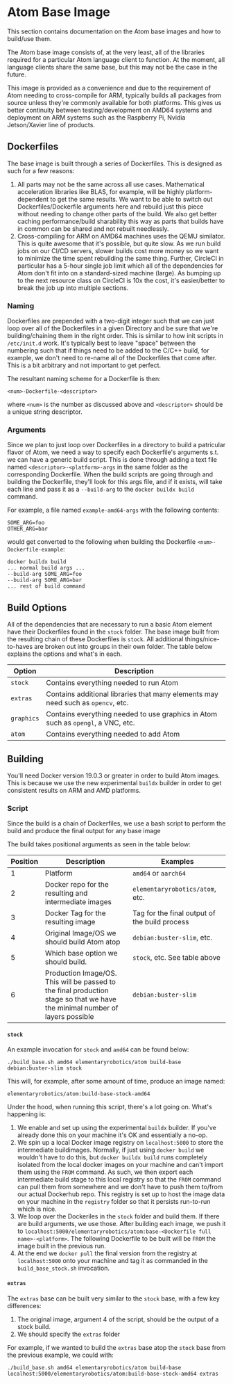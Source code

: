 # Atom Base Image

This section contains documentation on the Atom base images and how to build/use them.

The Atom base image consists of, at the very least, all of the libraries required for a particular Atom language client to function. At the moment, all language clients share the same base, but this may not be the case in the future.

This image is provided as a convenience and due to the requirement of Atom needing to cross-compile for ARM, typically builds all packages from source unless they're commonly available for both platforms. This gives us better continuity between testing/development on AMD64 systems and deployment on ARM systems such as the Raspberry Pi, Nvidia Jetson/Xavier line of products.

## Dockerfiles

The base image is built through a series of Dockerfiles. This is designed as such for a few reasons:

1. All parts may not be the same across all use cases. Mathematical acceleration libraries like BLAS, for example, will be highly platform-dependent to get the same results. We want to be able to switch out Dockerfiles/Dockerfile arguments here and rebuild just this piece without needing to change other parts of the build. We also get better caching performance/build sharability this way as parts that builds have in common can be shared and not rebuilt needlessly.
2. Cross-compiling for ARM on AMD64 machines uses the QEMU similator. This is quite awesome that it's possible, but quite slow. As we run build jobs on our CI/CD servers, slower builds cost more money so we want to minimize the time spent rebuilding the same thing. Further, CircleCI in particular has a 5-hour single job limit which all of the dependencies for Atom don't fit into on a standard-sized machine (large). As bumping up to the next resource class on CircleCI is 10x the cost, it's easier/better to break the job up into multiple sections.

### Naming

Dockerfiles are prepended with a two-digit integer such that we can just
loop over all of the Dockerfiles in a given Directory and be sure that
we're building/chaining them in the right order. This is similar to how
init scripts in `/etc/init.d` work. It's typically best to leave "space" between
the numbering such that if things need to be added to the C/C++ build, for
example, we don't need to re-name all of the Dockerfiles that come after. This
is a bit arbitrary and not important to get perfect.

The resultant naming scheme for a Dockerfile is then:

```
<num>-Dockerfile-<descriptor>
```

where `<num>` is the number as discussed above and `<descriptor>` should
be a unique string descriptor.

### Arguments

Since we plan to just loop over Dockerfiles in a directory to build a patricular
flavor of Atom, we need a way to specify each Dockerfile's arguments s.t. we
can have a generic build script. This is done through adding a text file
named `<descriptor>-<platform>-args` in the same folder as the corresponding
Dockerfile. When the build scripts are going through and building the Dockerfile,
they'll look for this args file, and if it exists, will take each line and pass
it as a `--build-arg` to the `docker buildx build` command.

For example, a file named `example-amd64-args` with the following contents:
```
SOME_ARG=foo
OTHER_ARG=bar
```

would get converted to the following when building the Dockerfile `<num>-Dockerfile-example`:
```
docker buildx build
... normal build args ...
--build-arg SOME_ARG=foo
--build-arg SOME_ARG=bar
... rest of build command
```

## Build Options

All of the dependencies that are necessary to run a basic Atom element have their Dockerfiles found in the `stock` folder. The base image built from the resulting chain of these Dockerfiles is `stock`. All additional things/nice-to-haves are broken out into groups in their own folder. The table below explains
the options and what's in each.

| Option | Description |
|--------|-------------|
| `stock` | Contains everything needed to run Atom |
| `extras` | Contains additional libraries that many elements may need such as `opencv`, etc. |
| `graphics` | Contains everything needed to use graphics in Atom such as `opengl`, a VNC, etc. |
| `atom` | Contains everything needed to add Atom |

## Building

You'll need Docker version 19.0.3 or greater in order to build Atom images. This is because we use the new experimental `buildx` builder in order to get consistent results on ARM and AMD platforms.

### Script

Since the build is a chain of Dockerfiles, we use a bash script to perform the build and produce the final output for any base image

The build takes positional arguments as seen in the table below:

| Position | Description | Examples |
|----------|-------------|---------|
| 1 | Platform | `amd64` or `aarch64` |
| 2 | Docker repo for the resulting and intermediate images | `elementaryrobotics/atom`, etc. |
| 3 | Docker Tag for the resulting image  | Tag for the final output of the build process | `base-stock-descriptor`, etc. |
| 4 | Original Image/OS we should build Atom atop | `debian:buster-slim`, etc. |
| 5 | Which base option we should build. | `stock`, etc. See table above |
| 6 | Production Image/OS. This will be passed to the final production stage so that we have the minimal number of layers possible | `debian:buster-slim` |

#### `stock`

An example invocation for `stock` and `amd64` can be found below:
```
./build_base.sh amd64 elementaryrobotics/atom build-base debian:buster-slim stock
```

This will, for example, after some amount of time, produce an image named:
```
elementaryrobotics/atom:build-base-stock-amd64
```

Under the hood, when running this script, there's a lot going on. What's happening is:

1. We enable and set up using the experimental `buildx` builder. If you've
already done this on your machine it's OK and essentially a no-op.
2. We spin up a local Docker image registry on `localhost:5000` to store the
intermediate buildimages. Normally, if just using `docker build` we wouldn't
have to do this, but `docker buildx build` runs completely isolated from the
local docker images on your machine and can't import them using the `FROM`
command. As such, we then export each intermediate build stage to this local
registry so that the `FROM` command can pull them from somewhere and we don't
have to push them to/from our actual Dockerhub repo. This registry is set up
to host the image data on your machine in the `registry` folder so that it
persists run-to-run which is nice.
3. We loop over the Dockeriles in the `stock` folder and build them. If there
are build arguments, we use those. After building each image, we push it to
`localhost:5000/elementaryrobotics/atom:base-<Dockerfile full name>-<platform>`.
The following Dockerfile to be built will be `FROM` the image built in the
previous run.
4. At the end we `docker pull` the final version from the registry at `localhost:5000`
onto your machine and tag it as commanded in the `build_base_stock.sh` invocation.

#### `extras`

The `extras` base can be built very similar to the `stock` base, with a few key differences:

1. The original image, argument 4 of the script, should be the output of a stock build.
2. We should specify the `extras` folder

For example, if we wanted to build the `extras` base atop the `stock` base from the previous example, we could with:

```
./build_base.sh amd64 elementaryrobotics/atom build-base localhost:5000/elementaryrobotics/atom:build-base-stock-amd64 extras
```
